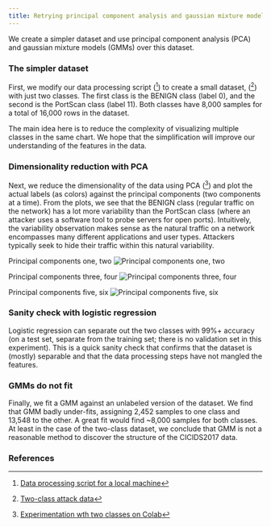 ```yaml
---
title: Retrying principal component analysis and gaussian mixture models
---
```

We create a simpler dataset and use principal component analysis (PCA) and gaussian mixture models (GMMs) over this dataset.

### The simpler dataset
First, we modify our data processing script ([^scripts1]) to create a small dataset, ([^data3]) with just two classes. The first class is the BENIGN class (label 0), and the second is the PortScan class (label 11). Both classes have 8,000 samples for a total of 16,000 rows in the dataset.

The main idea here is to reduce the complexity of visualizing multiple classes in the same chart. We hope that the simplification will improve our understanding of the features in the data.
 
### Dimensionality reduction with PCA
Next, we reduce the dimensionality of the data using PCA ([^colab6]) and plot the actual labels (as colors) against the principal components (two components at a time). From the plots, we see that the BENIGN class (regular traffic on the network) has a lot more variability than the PortScan class (where an attacker uses a software tool to probe servers for open ports). Intuitively, the variability observation makes sense as the natural traffic on a network encompasses many different applications and user types. Attackers typically seek to hide their traffic within this natural variability.

Principal components one, two
![Principal components one, two](/CICIDS/assets/images/2020-11-17-twoclass-1.png)

Principal components three, four
![Principal components three, four](/CICIDS/assets/images/2020-11-17-twoclass-2.png)

Principal components five, six
![Principal components five, six](/CICIDS/assets/images/2020-11-17-twoclass-3.png)

### Sanity check with logistic regression
Logistic regression can separate out the two classes with 99%+ accuracy (on a test set, separate from the training set; there is no validation set in this experiment). This is a quick sanity check that confirms that the dataset is (mostly) separable and that the data processing steps have not mangled the features.

### GMMs do not fit
Finally, we fit a GMM against an unlabeled version of the dataset. We find that GMM badly under-fits, assigning 2,452 samples to one class and 13,548 to the other. A great fit would find ~8,000 samples for both classes. At least in the case of the two-class dataset, we conclude that GMM is not a reasonable method to discover the structure of the CICIDS2017 data.

### References
[^scripts1]: [Data processing script for a local machine](https://github.com/r-dube/CICIDS/blob/main/scripts/ids_utils.py)
[^data3]: [Two-class attack data](https://github.com/r-dube/CICIDS/blob/main/MachineLearningCVE/processed/twoclass-cicids2017.csv)
[^colab6]: [Experimentation wth two classes on Colab](https://github.com/r-dube/CICIDS/blob/main/ids_twoclass.ipynb)
